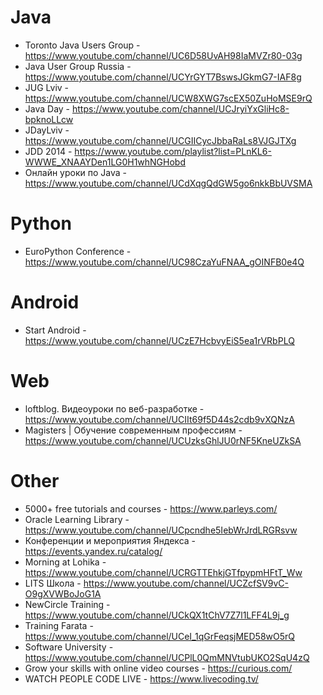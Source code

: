 Java
===

* Toronto Java Users Group - https://www.youtube.com/channel/UC6D58UvAH98IaMVZr80-03g
* Java User Group Russia - https://www.youtube.com/channel/UCYrGYT7BswsJGkmG7-IAF8g
* JUG Lviv - https://www.youtube.com/channel/UCW8XWG7scEX50ZuHoMSE9rQ
* Java Day - https://www.youtube.com/channel/UCJryiYxGliHc8-bpknoLLcw
* JDayLviv - https://www.youtube.com/channel/UCGIICycJbbaRaLs8VJGJTXg
* JDD 2014 - https://www.youtube.com/playlist?list=PLnKL6-WWWE_XNAAYDen1LG0H1whNGHobd
* Онлайн уроки по Java - https://www.youtube.com/channel/UCdXqgQdGW5go6nkkBbUVSMA

Python
===

* EuroPython Conference - https://www.youtube.com/channel/UC98CzaYuFNAA_gOINFB0e4Q

Android
===

* Start Android - https://www.youtube.com/channel/UCzE7HcbvyEiS5ea1rVRbPLQ

Web
===

* loftblog. Видеоуроки по веб-разработке - https://www.youtube.com/channel/UCIIt69f5D44s2cdb9vXQNzA
* Magisters | Обучение современным профессиям - https://www.youtube.com/channel/UCUzksGhlJU0rNF5KneUZkSA

Other
===

* 5000+ free tutorials and courses - https://www.parleys.com/
* Oracle Learning Library - https://www.youtube.com/channel/UCpcndhe5IebWrJrdLRGRsvw
* Конференции и мероприятия Яндекса - https://events.yandex.ru/catalog/
* Morning at Lohika - https://www.youtube.com/channel/UCRGTTEhkjGTfpypmHFtT_Ww
* LITS Школа - https://www.youtube.com/channel/UCZcfSV9vC-O9gXVWBoJoG1A
* NewCircle Training - https://www.youtube.com/channel/UCkQX1tChV7Z7l1LFF4L9j_g
* Training Farata - https://www.youtube.com/channel/UCeI_1qGrFeqsjMED58wO5rQ
* Software University - https://www.youtube.com/channel/UCPlL0QmMNVtubUKO2SqU4zQ
* Grow your skills with online video courses - https://curious.com/
* WATCH PEOPLE CODE LIVE - https://www.livecoding.tv/